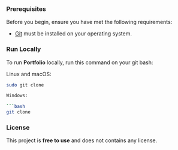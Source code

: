 

### Prerequisites

Before you begin, ensure you have met the following requirements:

* [Git](https://git-scm.com/downloads "Download Git") must be installed on your operating system.

### Run Locally

To run **Portfolio** locally, run this command on your git bash:

Linux and macOS:

```bash
sudo git clone 

Windows:

```bash
git clone 
```



### License

This project is **free to use** and does not contains any license.
